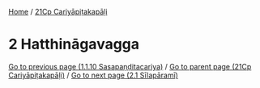 
[Home](/) / [21Cp Cariyāpiṭakapāḷi](../21Cp.md)

# 2 Hatthināgavagga


[Go to previous page (1.1.10 Sasapaṇḍitacariya)](1/1.1/1.1.10.md) / [Go to parent page (21Cp Cariyāpiṭakapāḷi)](0.md) / [Go to next page (2.1 Sīlapāramī)](2/2.1.md)



